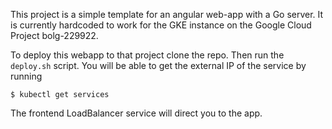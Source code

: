 This project is a simple template for an angular web-app with a Go server. It is currently hardcoded to work for the GKE instance on the Google Cloud Project bolg-229922.

To deploy this webapp to that project clone the repo. Then run the `deploy.sh` script. You will be able to get the external IP of the service by running
```
$ kubectl get services
```

The frontend LoadBalancer service will direct you to the app.